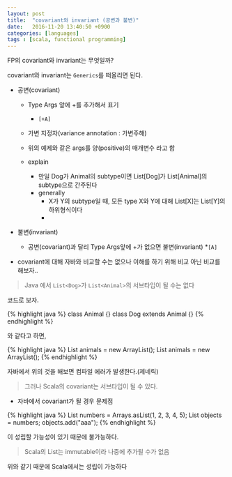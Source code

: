 ```yaml
---
layout: post
title:  "covariant와 invariant (공변과 불변)"
date:   2016-11-20 13:40:50 +0900
categories: [languages]
tags : [scala, functional programming]
---
```

FP의 covariant와 invariant는 무엇일까?

<!--more-->

covariant와 invariant는 `Generics`를 떠올리면 된다.

* 공변(covariant)
    * Type Args 앞에 +를 추가해서 표기
        * `[+A]`

    * 가변 지정자(variance annotation : 가변주해)
    * 위의 예제와 같은 args를 양(positive)의 매개변수 라고 함
    * explain
        * 만일 Dog가 Animal의 subtype이면 List[Dog]가 List[Animal]의 subtype으로 간주된다
        * generally
            * X가 Y의 subtype일 때, 모든 type X와 Y에 대해 List[X]는 List[Y]의 하위형식이다
            *

* 불변(invariant)
    * 공변(covariant)과 달리 Type Args앞에 +가 없으면 불변(invariant)
        *`[A]`

* covariant에 대해
 자바와 비교할 수는 없으나 이해를 하기 위해 비교 아닌 비교를 해보자..
 > Java 에서 `List<Dog>`가 `List<Animal>`의 서브타입이 될 수는 없다

 코드로 보자.

{% highlight java %}
  class Animal {}
  class Dog extends Animal {}
{% endhighlight %}

와 같다고 하면,

{% highlight java %}
List<Animal> animals = new ArrayList<Animal>();
List<Dog> animals = new ArrayList<Dog>();
{% endhighlight %}

자바에서 위의 것을 해보면 컴파일 에러가 발생한다.(제네릭)

 > 그러나 Scala의 covariant는 서브타입이 될 수 있다.

* 자바에서 covariant가 될 경우 문제점

{% highlight java %}
List<Integer> numbers = Arrays.asList(1, 2, 3, 4, 5);
List<Object> objects = numbers;
objects.add("aaa");
{% endhighlight %}

이 성립할 가능성이 있기 때문에 불가능하다.

> Scala의 List는 immutable이라 나중에 추가될 수가 없음

위와 같기 때문에 Scala에서는 성립이 가능하다
